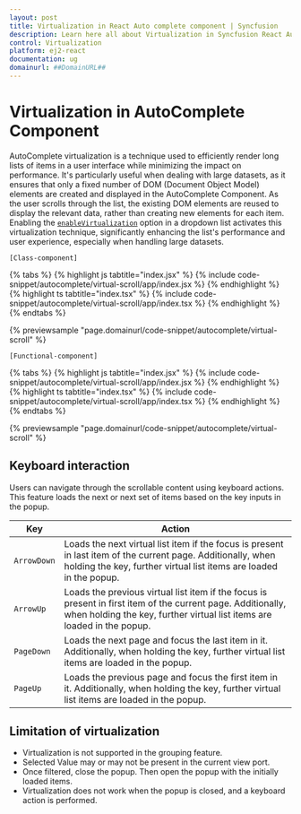 ```yaml
---
layout: post
title: Virtualization in React Auto complete component | Syncfusion
description: Learn here all about Virtualization in Syncfusion React Auto complete component of Syncfusion Essential JS 2 and more.
control: Virtualization 
platform: ej2-react
documentation: ug
domainurl: ##DomainURL##
---
```


# Virtualization in AutoComplete Component

AutoComplete virtualization is a technique used to efficiently render long lists of items in a user interface while minimizing the impact on performance. It's particularly useful when dealing with large datasets, as it ensures that only a fixed number of DOM (Document Object Model) elements are created and displayed in the AutoComplete Component. As the user scrolls through the list, the existing DOM elements are reused to display the relevant data, rather than creating new elements for each item. Enabling the [`enableVirtualization`](../api/auto-complete/#enableVirtualization) option in a dropdown list activates this virtualization technique, significantly enhancing the list's performance and user experience, especially when handling large datasets.

`[Class-component]`

{% tabs %}
{% highlight js tabtitle="index.jsx" %}
{% include code-snippet/autocomplete/virtual-scroll/app/index.jsx %}
{% endhighlight %}
{% highlight ts tabtitle="index.tsx" %}
{% include code-snippet/autocomplete/virtual-scroll/app/index.tsx %}
{% endhighlight %}
{% endtabs %}

 {% previewsample "page.domainurl/code-snippet/autocomplete/virtual-scroll" %}

`[Functional-component]`

{% tabs %}
{% highlight js tabtitle="index.jsx" %}
{% include code-snippet/autocomplete/virtual-scroll/app/index.jsx %}
{% endhighlight %}
{% highlight ts tabtitle="index.tsx" %}
{% include code-snippet/autocomplete/virtual-scroll/app/index.tsx %}
{% endhighlight %}
{% endtabs %}

 {% previewsample "page.domainurl/code-snippet/autocomplete/virtual-scroll" %}

## Keyboard interaction

Users can navigate through the scrollable content using keyboard actions. This feature loads the next or next set of items based on the key inputs in the popup.

| Key | Action |
|-----|-----|
| `ArrowDown` | Loads the next virtual list item if the focus is present in last item of the current page. Additionally, when holding the key, further virtual list items are loaded in the popup.  |
| `ArrowUp` | Loads the previous virtual list item if the focus is present in first item of the current page. Additionally, when holding the key, further virtual list items are loaded in the popup. |
| `PageDown` | Loads the next page and focus the last item in it. Additionally, when holding the key, further virtual list items are loaded in the popup. |
| `PageUp` | Loads the previous page and focus the first item in it. Additionally, when holding the key, further virtual list items are loaded in the popup.|

## Limitation of virtualization

* Virtualization is not supported in the grouping feature.
* Selected Value may or may not be present in the current view port.
* Once filtered, close the popup. Then open the popup with the initially loaded items.
* Virtualization does not work when the popup is closed, and a keyboard action is performed.